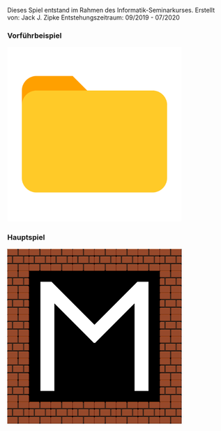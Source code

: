 Dieses Spiel entstand im Rahmen des Informatik-Seminarkurses.
Erstellt von: Jack J. Zipke
Entstehungszeitraum: 09/2019 - 07/2020

### Vorführbeispiel

[<img src="Ordner.png" height="400">](Vorführbeispiel/Moving.html)

### Hauptspiel

[<img src="Game/Assets/icon.png">](StartMenu.html)

